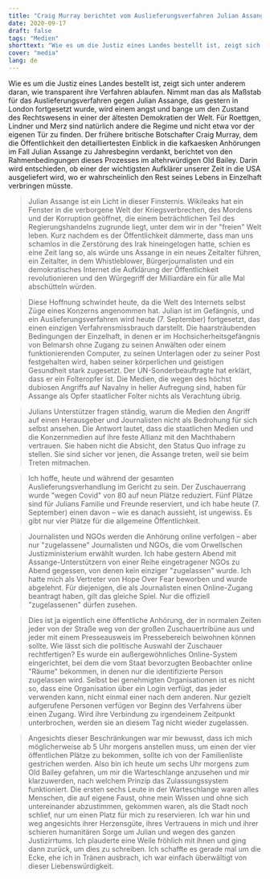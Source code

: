 ```yaml
---
title: "Craig Murray berichtet vom Auslieferungsverfahren Julian Assanges"
date: 2020-09-17
draft: false
tags: "Medien"
shorttext: "Wie es um die Justiz eines Landes bestellt ist, zeigt sich unter anderem daran, wie transparent ihre Verfahren ablaufen."
cover: "media"
lang: de
---
```


Wie es um die Justiz eines Landes bestellt ist, zeigt sich unter anderem daran, wie transparent ihre Verfahren ablaufen. Nimmt man das als Maßstab für das Auslieferungsverfahren gegen Julian Assange, das gestern in London fortgesetzt wurde, wird einem angst und bange um den Zustand des Rechtswesens in einer der ältesten Demokratien der Welt. Für Roettgen, Lindner und Merz sind natürlich andere die Regime und nicht etwa vor der eigenen Tür zu finden. Der frühere britische Botschafter Craig Murray, dem die Öffentlichkeit den detailliertesten Einblick in die kafkaesken Anhörungen im Fall Julian Assange zu Jahresbeginn verdankt, berichtet von den Rahmenbedingungen dieses Prozesses im altehrwürdigen Old Bailey. Darin wird entschieden, ob einer der wichtigsten Aufklärer unserer Zeit in die USA ausgeliefert wird, wo er wahrscheinlich den Rest seines Lebens in Einzelhaft verbringen müsste.

> Julian Assange ist ein Licht in dieser Finsternis. Wikileaks hat ein Fenster in die verborgene Welt der Kriegsverbrechen, des Mordens und der Korruption geöffnet, die einem beträchtlichen Teil des Regierungshandelns zugrunde liegt, unter dem wir in der "freien" Welt leben. Kurz nachdem es der Öffentlichkeit dämmerte, dass man uns schamlos in die Zerstörung des Irak hineingelogen hatte, schien es eine Zeit lang so, als würde uns Assange in ein neues Zeitalter führen, ein Zeitalter, in dem Whistleblower, Bürgerjournalisten und ein demokratisches Internet die Aufklärung der Öffentlichkeit revolutionieren und den Würgegriff der Milliardäre ein für alle Mal abschütteln würden.

> Diese Hoffnung schwindet heute, da die Welt des Internets selbst Züge eines Konzerns angenommen hat. Julian ist im Gefängnis, und ein Auslieferungsverfahren wird heute (7. September) fortgesetzt, das einen einzigen Verfahrensmissbrauch darstellt. Die haarsträubenden Bedingungen der Einzelhaft, in denen er im Hochsicherheitsgefängnis von Belmarsh ohne Zugang zu seinen Anwälten oder einem funktionierenden Computer, zu seinen Unterlagen oder zu seiner Post festgehalten wird, haben seiner körperlichen und geistigen Gesundheit stark zugesetzt. Der UN-Sonderbeauftragte hat erklärt, dass er ein Folteropfer ist. Die Medien, die wegen des höchst dubiosen Angriffs auf Navalny in heller Aufregung sind, haben für Assange als Opfer staatlicher Folter nichts als Verachtung übrig.

> Julians Unterstützer fragen ständig, warum die Medien den Angriff auf einen Herausgeber und Journalisten nicht als Bedrohung für sich selbst ansehen. Die Antwort lautet, dass die staatlichen Medien und die Konzernmedien auf ihre feste Allianz mit den Machthabern vertrauen. Sie haben nicht die Absicht, den Status Quo infrage zu stellen. Sie sind sicher vor jenen, die Assange treten, weil sie beim Treten mitmachen.

> Ich hoffe, heute und während der gesamten Auslieferungsverhandlung im Gericht zu sein. Der Zuschauerrang wurde "wegen Covid" von 80 auf neun Plätze reduziert. Fünf Plätze sind für Julians Familie und Freunde reserviert, und ich habe heute (7. September) einen davon – wie es danach aussieht, ist ungewiss. Es gibt nur vier Plätze für die allgemeine Öffentlichkeit.

> Journalisten und NGOs werden die Anhörung online verfolgen – aber nur "zugelassene" Journalisten und NGOs, die vom Orwellschen Justizministerium erwählt wurden. Ich habe gestern Abend mit Assange-Unterstützern von einer Reihe eingetragener NGOs zu Abend gegessen, von denen kein einziger "zugelassen" wurde. Ich hatte mich als Vertreter von Hope Over Fear beworben und wurde abgelehnt. Für diejenigen, die als Journalisten einen Online-Zugang beantragt haben, gilt das gleiche Spiel. Nur die offiziell "zugelassenen" dürfen zusehen.

> Dies ist ja eigentlich eine öffentliche Anhörung, der in normalen Zeiten jeder von der Straße weg von der großen Zuschauertribüne aus und jeder mit einem Presseausweis im Pressebereich beiwohnen können sollte. Wie lässt sich die politische Auswahl der Zuschauer rechtfertigen? Es wurde ein außergewöhnliches Online-System eingerichtet, bei dem die vom Staat bevorzugten Beobachter online "Räume" bekommen, in denen nur die identifizierte Person zugelassen wird. Selbst bei genehmigten Organisationen ist es nicht so, dass eine Organisation über ein Login verfügt, das jeder verwenden kann, nicht einmal einer nach dem anderen. Nur gezielt aufgerufene Personen verfügen vor Beginn des Verfahrens über einen Zugang. Wird ihre Verbindung zu irgendeinem Zeitpunkt unterbrochen, werden sie an diesem Tag nicht wieder zugelassen.

> Angesichts dieser Beschränkungen war mir bewusst, dass ich mich möglicherweise ab 5 Uhr morgens anstellen muss, um einen der vier öffentlichen Plätze zu bekommen, sollte ich von der Familienliste gestrichen werden. Also bin ich heute um sechs Uhr morgens zum Old Bailey gefahren, um mir die Warteschlange anzusehen und mir klarzuwerden, nach welchem Prinzip das Zulassungssystem funktioniert. Die ersten sechs Leute in der Warteschlange waren alles Menschen, die auf eigene Faust, ohne mein Wissen und ohne sich untereinander abzustimmen, gekommen waren, als die Stadt noch schlief, nur um einen Platz für mich zu reservieren. Ich war hin und weg angesichts ihrer Herzensgüte, ihres Vertrauens in mich und ihrer schieren humanitären Sorge um Julian und wegen des ganzen Justizirrtums. Ich plauderte eine Weile fröhlich mit ihnen und ging dann zurück, um dies zu schreiben. Ich schaffte es gerade mal um die Ecke, ehe ich in Tränen ausbrach, ich war einfach überwältigt von dieser Liebenswürdigkeit.
